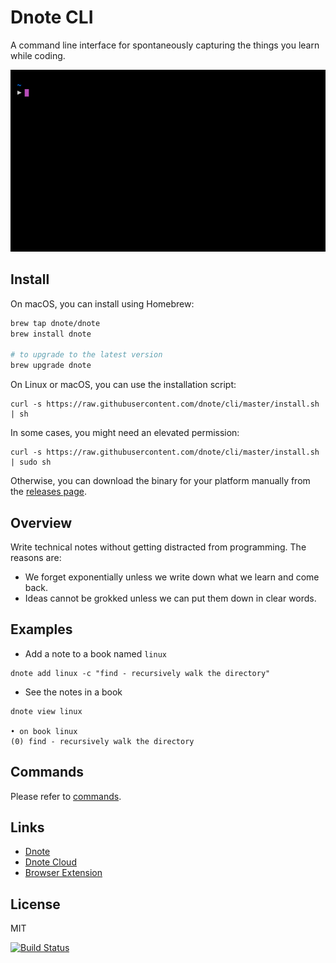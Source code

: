 # Dnote CLI

A command line interface for spontaneously capturing the things you learn while coding.

![Dnote](assets/dnote.gif)

## Install

On macOS, you can install using Homebrew:

```sh
brew tap dnote/dnote
brew install dnote

# to upgrade to the latest version
brew upgrade dnote
```

On Linux or macOS, you can use the installation script:

    curl -s https://raw.githubusercontent.com/dnote/cli/master/install.sh | sh

In some cases, you might need an elevated permission:

    curl -s https://raw.githubusercontent.com/dnote/cli/master/install.sh | sudo sh

Otherwise, you can download the binary for your platform manually from the [releases page](https://github.com/dnote/cli/releases).

## Overview

Write technical notes without getting distracted from programming. The reasons are:

- We forget exponentially unless we write down what we learn and come back.
- Ideas cannot be grokked unless we can put them down in clear words.

## Examples

- Add a note to a book named `linux`

```
dnote add linux -c "find - recursively walk the directory"
```

- See the notes in a book

```
dnote view linux

• on book linux
(0) find - recursively walk the directory
```

## Commands

Please refer to [commands](/COMMANDS.md).

## Links

- [Dnote](https://dnote.io)
- [Dnote Cloud](https://dnote.io/pricing)
- [Browser Extension](https://github.com/dnote/browser-extension)

## License

MIT

[![Build Status](https://travis-ci.org/dnote/cli.svg?branch=master)](https://travis-ci.org/dnote/cli)
